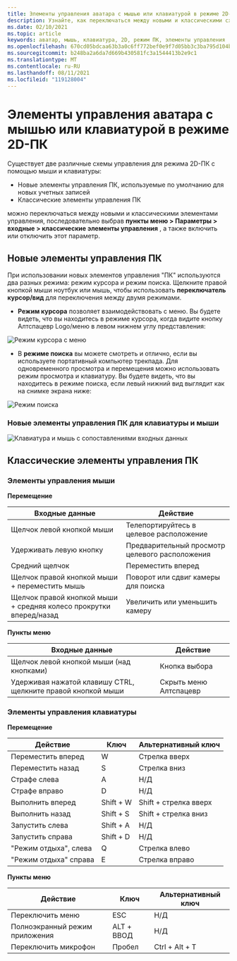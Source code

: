 ```yaml
---
title: Элементы управления аватара с мышью или клавиатурой в режиме 2D-ПК
description: Узнайте, как переключаться между новыми и классическими схемами управления для перемещения аватаров с помощью мыши и клавиатуры в режиме 2D-ПК.
ms.date: 02/10/2021
ms.topic: article
keywords: аватар, мышь, клавиатура, 2D, режим ПК, элементы управления
ms.openlocfilehash: 670cd05bdcaa63b3a0c6ff772bef0e9f7d05bb3c3ba795d104bf5d857401a848
ms.sourcegitcommit: b248ba2a6da7d669b430581fc3a1544413b2e9c1
ms.translationtype: MT
ms.contentlocale: ru-RU
ms.lasthandoff: 08/11/2021
ms.locfileid: "119128004"
---
```

# <a name="avatar-controls-with-mousekeyboard-in-2d-pc-mode"></a>Элементы управления аватара с мышью или клавиатурой в режиме 2D-ПК

Существует две различные схемы управления для режима 2D-ПК с помощью мыши и клавиатуры:
* Новые элементы управления ПК, используемые по умолчанию для новых учетных записей
* Классические элементы управления ПК

можно переключаться между новыми и классическими элементами управления, последовательно выбрав **пункты меню > Параметры > входные > классические элементы управления** , а также включить или отключить этот параметр.

## <a name="new-pc-controls"></a>Новые элементы управления ПК

При использовании новых элементов управления "ПК" используются два разных режима: режим курсора и режим поиска. Щелкните правой кнопкой мыши ноутбук или мышь, чтобы использовать **переключатель курсор/вид** для переключения между двумя режимами.

* **Режим курсора** позволяет взаимодействовать с меню. Вы будете видеть, что вы находитесь в режиме курсора, когда видите кнопку Алтспацевр Logo/меню в левом нижнем углу представления:

![Режим курсора с меню](images/avatar-controls-img-01.png)

* В **режиме поиска** вы можете смотреть и отлично, если вы используете портативный компьютер трекпада. Для одновременного просмотра и перемещения можно использовать режим просмотра и клавиатуру. Вы будете видеть, что вы находитесь в режиме поиска, если левый нижний вид выглядит как на снимке экрана ниже:

![Режим поиска](images/avatar-controls-img-02.png)

### <a name="new-pc-controls-for-keyboard--mouse"></a>Новые элементы управления ПК для клавиатуры и мыши

![Клавиатура и мышь с сопоставлениями входных данных](images/avatar-controls-img-03.png)

## <a name="classic-pc-controls"></a>Классические элементы управления ПК 

### <a name="mouse-controls"></a>Элементы управления мыши

**Перемещение**

| Входные данные | Действие |
|---|---|
| Щелчок левой кнопкой мыши | Телепортируйтесь в целевое расположение |
| Удерживать левую кнопку | Предварительный просмотр целевого расположения |
| Средний щелчок | Переместить вперед |
| Щелчок правой кнопкой мыши + переместить мышь | Поворот или сдвиг камеры для поиска |
| Щелчок правой кнопкой мыши + средняя колесо прокрутки вперед/назад | Увеличить или уменьшить камеру |

**Пункты меню**

| Входные данные | Действие |
|---|---|
| Щелчок левой кнопкой мыши (над кнопками) | Кнопка выбора |
| Удерживая нажатой клавишу CTRL, щелкните правой кнопкой мыши | Скрыть меню Алтспацевр |

### <a name="keyboard-controls"></a>Элементы управления клавиатуры

**Перемещение**

| Действие | Ключ | Альтернативный ключ |
|---|---|---|
| Переместить вперед | W | Стрелка вверх |
| Переместить назад | S | Стрелка вниз |
| Страфе слева | A | Н/Д |
| Страфе вправо | D | Н/Д |
| Выполнить вперед | Shift + W | Shift + стрелка вверх |
| Выполнить назад | Shift + S | Shift + стрелка вниз |
| Запустить слева | Shift + A | Н/Д |
| Запустить справа | Shift + D | Н/Д |
| "Режим отдыха", слева | Q | Стрелка влево |
| "Режим отдыха" справа | E | Стрелка вправо |

**Пункты меню**

| Действие | Ключ | Альтернативный ключ |
|---|---|---|
| Переключить меню | ESC | Н/Д |
| Полноэкранный режим приложения | ALT + ВВОД | Н/Д |
| Переключить микрофон | Пробел | Ctrl + Alt + T |
